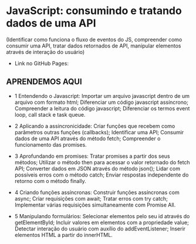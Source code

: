 # JavaScript: consumindo e tratando dados de uma API
(Identificar como funciona o fluxo de eventos do JS, compreender como consumir uma API, tratar dados retornados de API, manipular elementos através de interação do usuário)
- Link no GitHub Pages:

## APRENDEMOS AQUI

- 1 Entendendo o Javascript:
Importar um arquivo javascript dentro de um arquivo com formato html;
Diferenciar um código javascript assíncrono;
Compreender a leitura do código javascript;
Diferenciar os termos event loop, call stack e task queue.

- 2 Aplicando a assincronicidade:
Criar funções que recebem como parâmetros outras funções (callbacks);
Identificar uma API;
Consumir dados de uma API através do método fetch;
Compreender o funcionamento das promises.

- 3 Aprofundando em promises:
Tratar promises a partir dos seus métodos;
Utilizar o método then para acessar o valor retornado do fetch API;
Converter dados em JSON através do método json();
Lidar com possíveis erros com o método catch;
Enviar respostas independente do retorno com o método finally.

- 4 Criando funções assíncronas:
Construir funções assíncronas com async;
Criar requisições com await;
Tratar erros com try catch;
Implementar várias requisições simultaneamente com Promise All.

- 5 Manipulando formulários:
Selecionar elementos pelo seu id através do getElementById;
Incluir valores em elementos com a propriedade value;
Detectar interação do usuário com auxílio do addEventListener;
Inserir elementos HTML a partir do innerHTML.
